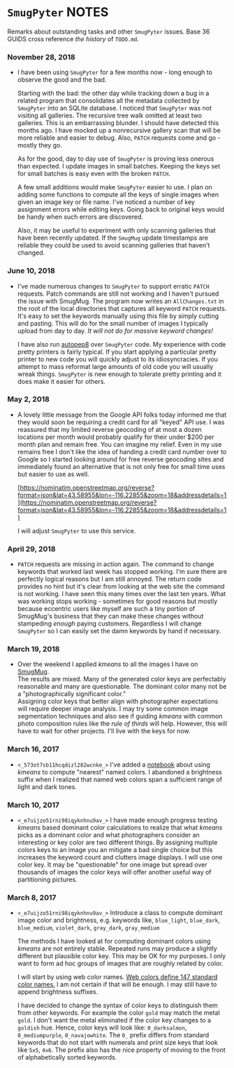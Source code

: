 `SmugPyter` NOTES
=================

Remarks about outstanding tasks and other `SmugPyter` issues.
Base 36 GUIDS cross reference *the history* of `TODO.md`.

### November 28, 2018

* I have been using `SmugPyter` for a few months now - long
  enough to observe the good and the bad. 
  
  Starting with the bad: the other day while tracking down a bug
  in a related program that consolidates all the metadata collected
  by `SmugPyter` into an SQLite database. I noticed that `SmugPyter`
  was not visiting all galleries. The recursive tree walk omitted at
  least two galleries. This is an embarrassing blunder. I should have
  detected this months ago. I have mocked up a nonrecursive
  gallery scan that will be more reliable and easier to debug.
  Also, `PATCH` requests come and go - mostly they go. 

  As for the good, day to day use of `SmugPyter` is proving less
  onerous than expected. I update images in small batches.
  Keeping the keys set for small batches is easy even with 
  the broken `PATCH`.

  A few small additions would make `SmugPyter` easier to use.
  I plan on adding some functions to compute all the keys
  of single images when given an image key or file name.
  I've noticed a number of key assignment errors while editing keys.
  Going back to original keys would be handy when such errors are discovered.
  
  Also, it may be useful to experiment with only scanning galleries
  that have been recently updated.  If the `SmugMug` update timestamps are
  reliable they could be used to avoid scanning galleries that haven't changed. 
   
### June 10, 2018

* I've made numerous changes to `SmugPyter` to support erratic
  `PATCH` requests. Patch commands are still not working and I
  haven't pursued the issue with SmugMug. The program now writes
  an `AllChanges.txt` in the root of the local directories that
  captures all keyword `PATCH` requests. It's easy to set the
  keywords manually using this file by simply cutting and pasting.
  This will do for the small number of images I typically upload
  from day to day. *It will not do for massive keyword changes!*

  I have also run [autopep8](https://pypi.org/project/autopep8/) over
  `SmugPyter` code. My experience with code pretty printers is fairly typical.
  If you start applying a particular pretty printer to new code 
  you will quickly adjust to its idiosyncracies. If you attempt to
  mass reformat large amounts of old code you will usually wreak
  things. `SmugPyter` is new enough to tolerate pretty printing and
  it does make it easier for others.

### May 2, 2018

*  A lovely little message from the Google API folks today informed me that
   they would soon be requiring a credit card for all "keyed" API use. I was
   reassured that my limited reverse geocoding of at most a dozen locations
   per month would probably qualify for their under $200 per month plan and remain
   free. You can imagine my relief.  Even in my use remains free I don't like
   the idea of handing a credit card number over to Google so I started looking
   around for free reverse geocoding sites and immediately found an alternative
   that is not only free for small time uses but easier to use as well.
   
   [https://nominatim.openstreetmap.org/reverse?format=json&lat=43.58955&lon=-116.22855&zoom=18&addressdetails=1](https://nominatim.openstreetmap.org/reverse?format=json&lat=43.58955&lon=-116.22855&zoom=18&addressdetails=1)
   
   I will adjust `SmugPyter` to use this service.
   

### April 29, 2018

* `PATCH` requests are missing in action again. The command to change keywords
   that worked last week has stopped working. I'm sure there are perfectly
   logical reasons but I am still annoyed. The return code provides no hint
   but it's clear from looking at the web site the command is not working.
   I have seen this many times over the last ten years. What was working
   stops working - sometimes for good reasons but mostly because eccentric 
   users like myself are such a tiny portion of SmugMug's business that they
   can make these changes without stampeding *enough* paying customers.
   Regardless I will change `SmugPyter` so I can easily set the damn keywords
   by hand if necessary.
   
### March 19, 2018

 * Over the weekend I applied *kmeans* to all the images
   I have on [SmugMug](https://conceptcontrol.smugmug.com).  
   The results are mixed. Many of the generated
   color keys are perfectably reasonable and many are questionable.
   The dominant color many not be a "photographically significant color."  
   Assigning color keys that better align with photographer expectations
   will require deeper image analysis. I may try some common image segmentation
   techniques and also see if guiding *kmeans* with common photo composition
   rules like the *rule of thirds* will help. However, this will have to wait for other
   projects. I'll live with the keys for now.

### March 16, 2017

 * `<_573ot7sb11hcqdizl282wcnke_>` I've added a 
   [notebook](https://github.com/bakerjd99/smugpyter/blob/master/notebooks/Finding%20Dominant%20Color%20Names%20from%20Color%20Space%20Coordinates%20and%20Images.ipynb) 
   about using *kmeans* to compute "nearest" named colors.  I abandoned a 
   brightness suffix when I realized that named web colors 
   span a sufficient range of light and dark tones.

### March 10, 2017

 * `<_e7uijzo51rni98iqyknhnu9av_>` I have made enough progress testing
   *kmeans* based dominant color calculations to realize that what *kmeans*
   picks as a dominant color and what photographers consider an
   interesting or key color are two different things.  By assigning
   multiple colors keys to an image you an mitigate a bad single choice
   but this increases the keyword count and clutters image displays. I
   will use one color key. It may be "questionable" for one image 
   but spread over thousands of images the color keys will offer
   another useful way of partitioning pictures.   

### March 8, 2017

 * `<_e7uijzo51rni98iqyknhnu9av_>` Introduce a class to compute dominant image color and brightness, e.g. keywords
   like, `blue_light`, `blue_dark`, `blue_medium`, `violet_dark`, `gray_dark`, `gray_medium`
   
   The methods I have looked at for computing dominant colors using *kmeans* are not entirely stable. 
   Repeated runs may produce a slightly different but plausible color key. This may be OK for
   my purposes. I only want to form ad hoc groups of images that are roughly related by color.
   
   I will start by using web color names. [Web colors define 147 standard color names.](http://www.colors.commutercreative.com/grid/)
   I am not certain if that will be enough. I may still have to append brightness suffixes.

   I have decided to change the syntax of color keys to distinguish them from other keywords.
   For example the color `gold` may match the metal `gold`. I don't want the metal eliminated 
   if the color key changes to a `goldish` hue.  Hence, color keys will look like:
   `0_darksalmon`, `0_mediumpurple`, `0_navajowhite`.  The `0_` prefix differs from 
   standard keywords that do not start with numerals and print size keys that look like
   `5x5`, `4x6`.  The prefix also has the nice property of moving to the front
   of alphabetically sorted keywords.